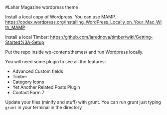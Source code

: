 #Lahar Magazine wordpress theme

Install a local copy of Wordpress. You can use MAMP. https://codex.wordpress.org/Installing_WordPress_Locally_on_Your_Mac_With_MAMP

Install a local Timber: https://github.com/jarednova/timber/wiki/Getting-Started%3A-Setup

Put the repo inside wp-content/themes/ and run Wordpress locally.

You will need some plugin to see all the features:

- Advanced Custom fields
- Timber
- Category Icons
- Yet Another Related Posts Plugin
- Contact Form 7

Update your files (minify and stuff) with grunt. You can run grunt just typing `grunt` in your terminal in the directory